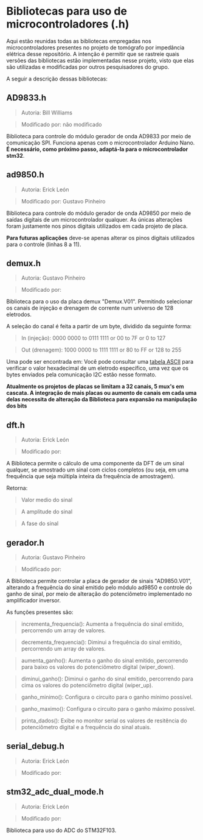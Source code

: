# Bibliotecas para uso de microcontroladores (.h)

Aqui estão reunidas todas as bibliotecas empregadas nos microcontroladores presentes no projeto de tomógrafo por impedância elétrica desse repositório. A intenção é permitir que se rastreie quais versões das bibliotecas estão implementadas nesse projeto, visto que elas são utilizadas e modificadas por outros pesquisadores do grupo.

A seguir a descrição dessas bibliotecas:

## AD9833.h

> Autoria: Bill Williams

> Modificado por: não modificado

Biblioteca para controle do módulo gerador de onda AD9833 por meio de comunicação SPI. Funciona apenas com o microcontrolador Arduino Nano. **É necessário, como próximo passo, adaptá-la para o microcontrolador stm32**.

## ad9850.h

> Autoria:  Erick León

> Modificado por: Gustavo Pinheiro

Biblioteca para controle do módulo gerador de onda AD9850 por meio de saídas digitais de um microcontrolador qualquer. As únicas alterações foram justamente nos pinos digitais utilizados em cada projeto de placa.

**Para futuras aplicações** deve-se apenas alterar os pinos digitais utilizados para o controle (linhas 8 a 11).

## demux.h

> Autoria: Gustavo Pinheiro

> Modificado por:

Biblioteca para o uso da placa demux "Demux.V01". Permitindo selecionar os canais de injeção e drenagem de corrente num universo de 128 eletrodos.

A seleção do canal é feita a partir de um byte, dividido da seguinte forma:

> In (injeção): 0000 0000 to 0111 1111 or 00 to 7F or 0 to 127

> Out (drenagem): 1000 0000 to 1111 1111 or 80 to FF or 128 to 255

Uma  pode ser encontrada em:
Você pode consultar uma [tabela ASCII](https://web.cecs.pdx.edu/~harry/compilers/ASCIIChart.pdf) para verificar o valor hexadecimal de um eletrodo específico, uma vez que os bytes enviados pela comunicação I2C estão nesse formato.

**Atualmente os projetos de placas se limitam a 32 canais, 5 mux's em cascata. A integração de mais placas ou aumento de canais em cada uma delas necessita de alteração da Biblioteca para expansão na manipulação dos bits**

## dft.h

> Autoria:  Erick León

> Modificado por:

A Biblioteca permite o cálculo de uma componente da DFT de um sinal qualquer, se amostrado um sinal com ciclos completos (ou seja, em uma frequência que seja múltipla inteira da frequência de amostragem).

Retorna:

> Valor medio do sinal

> A amplitude do sinal

> A fase do sinal

## gerador.h

> Autoria: Gustavo Pinheiro

> Modificado por:

A Biblioteca permite controlar a placa de gerador de sinais "AD9850.V01", alterando a frequência do sinal emitido pelo módulo ad9850 e controle do ganho de sinal, por meio de alteração do potenciômetro implementado no amplificador inversor.

As funções presentes são:

> incrementa_frequencia(): Aumenta a frequência do sinal emitido, percorrendo um array de valores.

> decrementa_frequencia(): Diminui a frequência do sinal emitido, percorrendo um array de valores.

> aumenta_ganho(): Aumenta o ganho do sinal emitido, percorrendo para baixo os valores do potenciômetro digital (wiper_down).

> diminui_ganho(): Diminui o ganho do sinal emitido, percorrendo para cima os valores do potenciômetro digital (wiper_up).

> ganho_minimo(): Configura o circuito para o ganho mínimo possível.

> ganho_maximo(): Configura o circuito para o ganho máximo possível.

> printa_dados(): Exibe no monitor serial os valores de resitência do potenciômetro digital e a frequência do sinal atuais.

## serial_debug.h

> Autoria: Erick León

> Modificado por:

## stm32_adc_dual_mode.h

> Autoria: Erick León

> Modificado por:

Biblioteca para uso do ADC do STM32F103.
